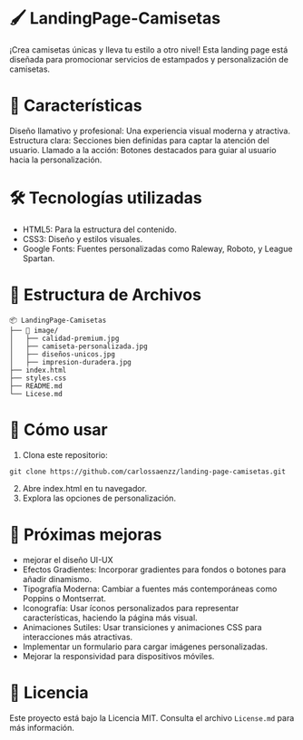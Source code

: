 # 🖌️ LandingPage-Camisetas
¡Crea camisetas únicas y lleva tu estilo a otro nivel!
Esta landing page está diseñada para promocionar servicios de estampados y personalización de camisetas.
# 🌟 Características
Diseño llamativo y profesional: Una experiencia visual moderna y atractiva.
Estructura clara: Secciones bien definidas para captar la atención del usuario.
Llamado a la acción: Botones destacados para guiar al usuario hacia la personalización.
# 🛠️ Tecnologías utilizadas
- HTML5: Para la estructura del contenido.
- CSS3: Diseño y estilos visuales.
- Google Fonts: Fuentes personalizadas como Raleway, Roboto, y League Spartan.
# 📂 Estructura de Archivos
```
📦 LandingPage-Camisetas
├── 📁 image/
│   ├── calidad-premium.jpg
│   ├── camiseta-personalizada.jpg
│   ├── diseños-unicos.jpg
│   ├── impresion-duradera.jpg
├── index.html
├── styles.css
├── README.md 
└── Licese.md
```
# 🚀 Cómo usar
1. Clona este repositorio:
```
git clone https://github.com/carlossaenzz/landing-page-camisetas.git
```
2. Abre index.html en tu navegador.
3. Explora las opciones de personalización.
# 📌 Próximas mejoras
- mejorar el diseño UI-UX
- Efectos Gradientes: Incorporar gradientes para fondos o botones para añadir dinamismo.
- Tipografía Moderna: Cambiar a fuentes más contemporáneas como Poppins o Montserrat.
- Iconografía: Usar íconos personalizados para representar características, haciendo la página más visual.
- Animaciones Sutiles: Usar transiciones y animaciones CSS para interacciones más atractivas.
- Implementar un formulario para cargar imágenes personalizadas.
- Mejorar la responsividad para dispositivos móviles.
# 📝 Licencia
Este proyecto está bajo la Licencia MIT. Consulta el archivo `License.md` para más información.
